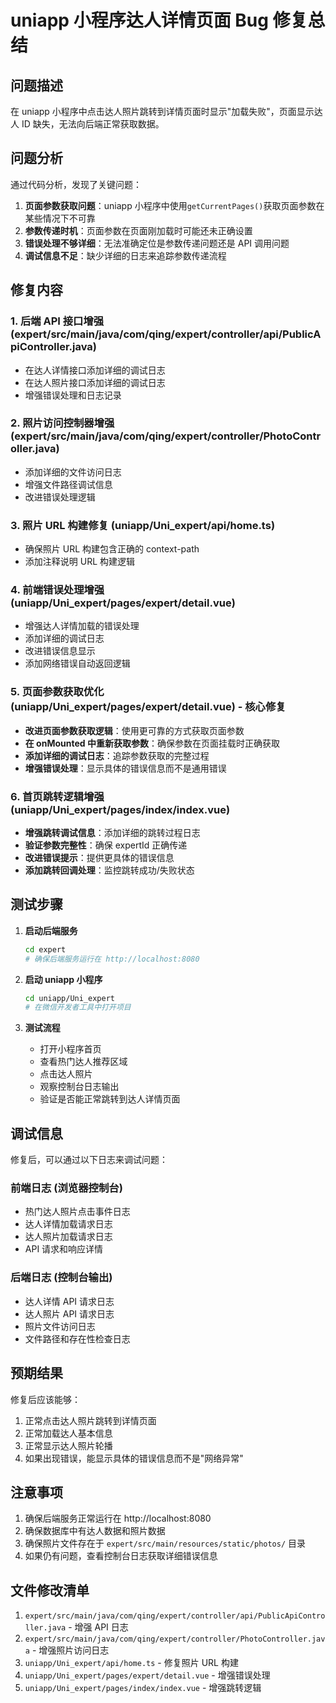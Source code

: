 # uniapp 小程序达人详情页面 Bug 修复总结

## 问题描述

在 uniapp 小程序中点击达人照片跳转到详情页面时显示"加载失败"，页面显示达人 ID 缺失，无法向后端正常获取数据。

## 问题分析

通过代码分析，发现了关键问题：

1. **页面参数获取问题**：uniapp 小程序中使用`getCurrentPages()`获取页面参数在某些情况下不可靠
2. **参数传递时机**：页面参数在页面刚加载时可能还未正确设置
3. **错误处理不够详细**：无法准确定位是参数传递问题还是 API 调用问题
4. **调试信息不足**：缺少详细的日志来追踪参数传递流程

## 修复内容

### 1. 后端 API 接口增强 (expert/src/main/java/com/qing/expert/controller/api/PublicApiController.java)

- 在达人详情接口添加详细的调试日志
- 在达人照片接口添加详细的调试日志
- 增强错误处理和日志记录

### 2. 照片访问控制器增强 (expert/src/main/java/com/qing/expert/controller/PhotoController.java)

- 添加详细的文件访问日志
- 增强文件路径调试信息
- 改进错误处理逻辑

### 3. 照片 URL 构建修复 (uniapp/Uni_expert/api/home.ts)

- 确保照片 URL 构建包含正确的 context-path
- 添加注释说明 URL 构建逻辑

### 4. 前端错误处理增强 (uniapp/Uni_expert/pages/expert/detail.vue)

- 增强达人详情加载的错误处理
- 添加详细的调试日志
- 改进错误信息显示
- 添加网络错误自动返回逻辑

### 5. 页面参数获取优化 (uniapp/Uni_expert/pages/expert/detail.vue) - 核心修复

- **改进页面参数获取逻辑**：使用更可靠的方式获取页面参数
- **在 onMounted 中重新获取参数**：确保参数在页面挂载时正确获取
- **添加详细的调试日志**：追踪参数获取的完整过程
- **增强错误处理**：显示具体的错误信息而不是通用错误

### 6. 首页跳转逻辑增强 (uniapp/Uni_expert/pages/index/index.vue)

- **增强跳转调试信息**：添加详细的跳转过程日志
- **验证参数完整性**：确保 expertId 正确传递
- **改进错误提示**：提供更具体的错误信息
- **添加跳转回调处理**：监控跳转成功/失败状态

## 测试步骤

1. **启动后端服务**

   ```bash
   cd expert
   # 确保后端服务运行在 http://localhost:8080
   ```

2. **启动 uniapp 小程序**

   ```bash
   cd uniapp/Uni_expert
   # 在微信开发者工具中打开项目
   ```

3. **测试流程**
   - 打开小程序首页
   - 查看热门达人推荐区域
   - 点击达人照片
   - 观察控制台日志输出
   - 验证是否能正常跳转到达人详情页面

## 调试信息

修复后，可以通过以下日志来调试问题：

### 前端日志 (浏览器控制台)

- 热门达人照片点击事件日志
- 达人详情加载请求日志
- 达人照片加载请求日志
- API 请求和响应详情

### 后端日志 (控制台输出)

- 达人详情 API 请求日志
- 达人照片 API 请求日志
- 照片文件访问日志
- 文件路径和存在性检查日志

## 预期结果

修复后应该能够：

1. 正常点击达人照片跳转到详情页面
2. 正常加载达人基本信息
3. 正常显示达人照片轮播
4. 如果出现错误，能显示具体的错误信息而不是"网络异常"

## 注意事项

1. 确保后端服务正常运行在 http://localhost:8080
2. 确保数据库中有达人数据和照片数据
3. 确保照片文件存在于 `expert/src/main/resources/static/photos/` 目录
4. 如果仍有问题，查看控制台日志获取详细错误信息

## 文件修改清单

1. `expert/src/main/java/com/qing/expert/controller/api/PublicApiController.java` - 增强 API 日志
2. `expert/src/main/java/com/qing/expert/controller/PhotoController.java` - 增强照片访问日志
3. `uniapp/Uni_expert/api/home.ts` - 修复照片 URL 构建
4. `uniapp/Uni_expert/pages/expert/detail.vue` - 增强错误处理
5. `uniapp/Uni_expert/pages/index/index.vue` - 增强跳转逻辑
